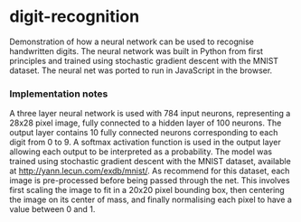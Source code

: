 # digit-recognition
Demonstration of how a neural network can be used to recognise handwritten digits. The neural network was built in Python from first principles and trained using stochastic gradient descent with the MNIST dataset. The neural net was ported to run in JavaScript in the browser. 

### Implementation notes
A three layer neural network is used with 784 input neurons, representing a 28x28 pixel image, fully connected to a hidden layer of 100 neurons. The output layer contains 10 fully connected neurons corresponding to each digit from 0 to 9. A softmax activation function is used in the output layer allowing each output to be interpreted as a probability. The model was trained using stochastic gradient descent with the MNIST dataset, available at http://yann.lecun.com/exdb/mnist/. As recommend for this dataset, each image is pre-processed before being passed through the net. This involves first scaling the image to fit in a 20x20 pixel bounding box, then centering the image on its center of mass, and finally normalising each pixel to have a value between 0 and 1. 
